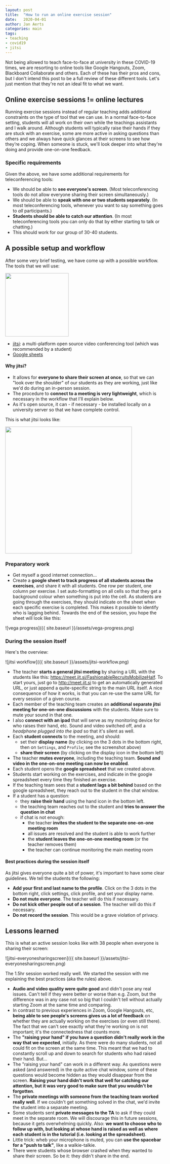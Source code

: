 ```yaml
---
layout: post
title:  "How to run an online exercise session"
date:   2020-04-01
author: Jan Aerts
categories: main
tags:
- teaching
- covid19
- jitsi
---
```

Not being allowed to teach face-to-face at university in these COVID-19 times, we are resorting to online tools like Google Hangouts, Zoom, Blackboard Collaborate and others. Each of these has their pros and cons, but I don't intend this post to be a full review of these different tools. Let's just mention that they're not an ideal fit to what we want.

## Online exercise sessions != online lectures
Running exercise sessions instead of regular teaching adds additional constraints on the type of tool that we can use. In a normal face-to-face setting, students will all work on their own while the teachings assistants and I walk around. Although students will typically raise their hands if they are stuck with an exercise, some are more active in asking questions than others and we always have quick glances at their screens to see how they’re coping. When someone is stuck, we'll look deeper into what they're doing and provide one-on-one feedback.

### Specific requirements
Given the above, we have some additional requirements for teleconferencing tools:
- We should be able to **see everyone's screen**. (Most teleconferencing tools do not allow everyone sharing their screen simultaneously.)
- We should be able to **speak with one or two students separately**. (In most teleconferencing tools, whenever you want to say something goes to _all_ participants.)
- **Students should be able to catch our attention**. (In most teleconferencing tools you can only do that by either starting to talk or chatting.)
- This should work for our group of 30-40 students.

## A possible setup and workflow
After some very brief testing, we have come up with a possible workflow. The tools that we will use:

<img src="{{ site.baseurl }}/assets/jitsi.png" width="200px"/>

- [jitsi](http://jitsi.org): a multi-platform open source video conferencing tool (which was recommended by a student)
- [Google sheets](http://sheets.google.com)

#### Why jitsi?
- It allows for **everyone to share their screen at once**, so that we can "look over the shoulder" of our students as they are working, just like we'd do during an in-person session.
- The procedure to **connect to a meeting is very lightweight**, which is necessary in the workflow that I'll explain below.
- As it's open source, it can - if necessary - be installed locally on a university server so that we have complete control.

This is what jitsi looks like:

<img src="{{ site.baseurl }}/assets/jitsi-screenshot.png" width="400" />

### Preparatory work
- Get myself a good internet connection...
- Create a **google sheet to track progress of all students across the exercises**, and share it with all students. One row per student, one column per exercise. I set auto-formatting on all cells so that they get a background colour when something is put into the cell. As students are going through the exercises, they should indicate on the sheet when each specific exercise is completed. This makes it possible to identify who is lagging behind. Towards the end of the session, you hope the sheet will look like this:

![vega progress]({{ site.baseurl }}/assets/vega-progress.png)

### During the session itself

Here's the overview:

![jitsi workflow]({{ site.baseurl }}/assets/jitsi-workflow.png)

- The teacher **starts a general jitsi meeting** by sharing a URL with the students like this: https://meet.jit.si/FashionableRecruitsMobilizeHalf. To start yours, just go to http://meet.jit.si to get an automatically generated URL, or just append a quite-specific string to the main URL itself. A nice consequence of how it works, is that you can re-use the same URL for every session of a given course.
- Each member of the teaching team creates an **additional separate jitsi meeting for one-on-one discussions** with the students. Make sure to mute your sound in that one.
- I also **connect with an ipad** that will serve as my monitoring device for who raises their hand, etc. Sound and video switched off, and a _headphone plugged into the ipad_ so that it's silent as well.
- Each **student connects** to the meeting, and should:
  - set their **display name** (by clicking on the 3 dots in the bottom right, then on `Settings`, and `Profile`; see the screenshot above)
  - **share their screen** (by clicking on the display icon in the bottom left)
- The teacher **mutes everyone**, including the teaching team. **Sound and video in the one-on-one meeting can now be enabled**.
- Each student opens the **google spreadsheet** that we created above.
- Students start working on the exercises, and indicate in the google spreadsheet every time they finished an exercise.
- If the teaching team sees that a **student lags a bit behind** based on the google spreadsheet, they reach out to the student in the chat window.
- If a student has a question:
  - they **raise their hand** using the hand icon in the bottom left.
  - the teaching team reaches out to the student and **tries to answer the question in chat**
  - if chat is not enough:
    - the teacher **invites the student to the separate one-on-one meeting room**
    - all issues are resolved and the student is able to work further
    - the **student leaves the one-on-one meeting room** (or the teacher removes them)
    - the teacher can continue monitoring the main meeting room

#### Best practices during the session itself
As jitsi gives everyone quite a bit of power, it's important to have some clear guidelines. We tell the students the following:

- **Add your first and last name to the profile**. Click on the 3 dots in the bottom right, click settings, click profile, and set your display name.
- **Do not mute everyone**. The teacher will do this if necessary.
- **Do not kick other people out of a session**. The teacher will do this if necessary.
- **Do not record the session**. This would be a grave violation of privacy.

## Lessons learned
This is what an active session looks like with 38 people when everyone is sharing their screen:

![jitsi-everyonesharingscreen]({{ site.baseurl }}/assets/jitsi-everyonesharingscreen.png)

The 1.5hr session worked really well. We started the session with me explaining the best practices (aka the rules) above.

- **Audio and video quality were quite good** and didn't pose any real issues. Can't tell if they were better or worse than e.g. Zoom, but the difference was in any case not so big that I couldn't tell without actually starting Zoom at the same time and comparing.
- In contrast to previous experiences in Zoom, Google Hangouts, etc, **being able to see people's screens gives us a lot of feedback** on whether they are actually working on the exercises (or even still there). The fact that we can't see exactly what they're working on is not important; it's the connectedness that counts more.
- The **"raising your hand" if you have a question didn't really work in the way that we expected**, initially. As there were do many students, not all could fit on the screen at the same time. This meant that we had to constantly scroll up and down to search for students who had raised their hand. But...
- The "raising your hand" can work in a different way. As questions were asked (and answered) in the quite active chat window, some of these questions would become hidden as they would disappear from the screen. **Raising your hand didn't work that well for catching our attention, but it was very good to make sure that you wouldn't be forgotten**.
- The **private meetings with someone from the teaching team worked really well**. If we couldn't get something solved in the chat, we'd invite the student into a separate meeting.
- Some students sent **private messages to the TA** to ask if they could meet in the separate room. We will discourage this in future sessions, because it gets overwhelming quickly. Also: **we want to choose who to follow up with, but looking at whose hand is raised as well as where each student is in the tutorial (i.e. looking at the spreadsheet)**.
- Little trick: wheb your microphone is muted, you can **use the spacebar for a "push to talk"**, like a walkie-talkie.
- There were students whose browser crashed when they wanted to share their screen. So be it: they didn't share in the end.
